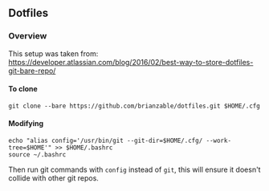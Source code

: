 ## Dotfiles
### Overview
This setup was taken from: https://developer.atlassian.com/blog/2016/02/best-way-to-store-dotfiles-git-bare-repo/

#### To clone
```
git clone --bare https://github.com/brianzable/dotfiles.git $HOME/.cfg
```

#### Modifying
```
echo "alias config='/usr/bin/git --git-dir=$HOME/.cfg/ --work-tree=$HOME'" >> $HOME/.bashrc
source ~/.bashrc
```
Then run git commands with `config` instead of `git`, this will ensure it doesn't collide with other git repos.
